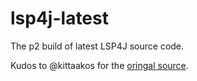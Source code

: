 # lsp4j-latest

The p2 build of latest LSP4J source code.

Kudos to @kittaakos for the [oringal source](https://github.com/kittaakos/lsp4j-call-hierarchy).

